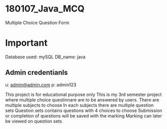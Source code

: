 # 180107_Java_MCQ
Multiple Choice Question Form

# Important
Database used: mySQL
DB_name: java

## Admin credentianls
u: admin@admin.com
p: admin123


This project is for educational purpose only
This is my 3rd semester project where multiple choice questinnare are to be answered by users.
There are multiple subjects to choose
In each subjects there are multiple question sets
Question sets contains questions with 4 choices to choose
Submission or completion of questions will be saved with the marking
Marking can later be viewed on question sets
